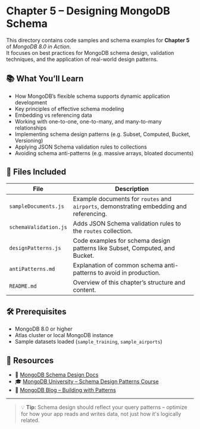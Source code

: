 # Chapter 5 – Designing MongoDB Schema

This directory contains code samples and schema examples for **Chapter 5** of *MongoDB 8.0 in Action*.  
It focuses on best practices for MongoDB schema design, validation techniques, and the application of real-world design patterns.

## 📚 What You’ll Learn

- How MongoDB’s flexible schema supports dynamic application development
- Key principles of effective schema modeling
- Embedding vs referencing data
- Working with one-to-one, one-to-many, and many-to-many relationships
- Implementing schema design patterns (e.g. Subset, Computed, Bucket, Versioning)
- Applying JSON Schema validation rules to collections
- Avoiding schema anti-patterns (e.g. massive arrays, bloated documents)

## 📁 Files Included

| File                    | Description |
|-------------------------|-------------|
| `sampleDocuments.js`    | Example documents for `routes` and `airports`, demonstrating embedding and referencing. |
| `schemaValidation.js`   | Adds JSON Schema validation rules to the `routes` collection. |
| `designPatterns.js`     | Code examples for schema design patterns like Subset, Computed, and Bucket. |
| `antiPatterns.md`       | Explanation of common schema anti-patterns to avoid in production. |
| `README.md`             | Overview of this chapter’s structure and content. |

## 🛠 Prerequisites

- MongoDB 8.0 or higher
- Atlas cluster or local MongoDB instance
- Sample datasets loaded (`sample_training`, `sample_airports`)

## 🔗 Resources

- 📘 [MongoDB Schema Design Docs](https://www.mongodb.com/docs/manual/core/data-model-design/)
- 🎓 [MongoDB University – Schema Design Patterns Course](https://learn.mongodb.com/courses/schema-design-patterns)
- 🧠 [MongoDB Blog – Building with Patterns](https://www.mongodb.com/blog/post/building-with-patterns-a-summary)

---

> 💡 **Tip:** Schema design should reflect your query patterns – optimize for how your app reads and writes data, not just how it's logically related.
